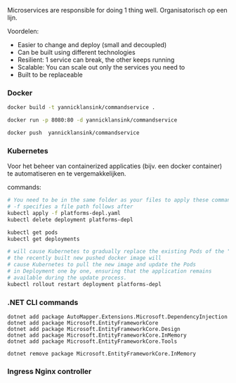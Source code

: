 Microservices are responsible for doing 1 thing well.
Organisatorisch op een lijn.

Voordelen:
- Easier to change and deploy (small and decoupled)
- Can be built using different technologies
- Resilient: 1 service can break, the other keeps running
- Scalable: You can scale out only the services you need to
- Built to be replaceable

### Docker
```bash
docker build -t yannicklansink/commandservice .

docker run -p 8080:80 -d yannicklansink/commandservice

docker push  yannicklansink/commandservice
```

### Kubernetes
Voor het beheer van containerized applicaties (bijv. een docker container) te automatiseren en te vergemakkelijken. 

commands:
```bash
# You need to be in the same folder as your files to apply these commands
# -f specifies a file path follows after
kubectl apply -f platforms-depl.yaml
kubectl delete deployment platforms-depl

kubectl get pods
kubectl get deployments

# will cause Kubernetes to gradually replace the existing Pods of the "platforms-# depl" Deployment with new ones.
# the recently built new pushed docker image will 
# cause Kubernetes to pull the new image and update the Pods 
# in Deployment one by one, ensuring that the application remains 
# available during the update process.
kubectl rollout restart deployment platforms-depl
```

### .NET CLI commands
```cli
dotnet add package AutoMapper.Extensions.Microsoft.DependencyInjection
dotnet add package Microsoft.EntityFrameworkCore
dotnet add package Microsoft.EntityFrameworkCore.Design
dotnet add package Microsoft.EntityFrameworkCore.InMemory
dotnet add package Microsoft.EntityFrameworkCore.Tools

dotnet remove package Microsoft.EntityFrameworkCore.InMemory   
```

### Ingress Nginx controller
